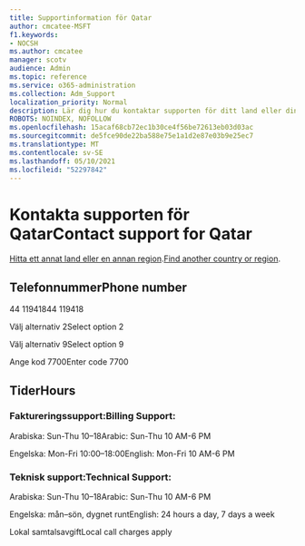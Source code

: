 ```yaml
---
title: Supportinformation för Qatar
author: cmcatee-MSFT
f1.keywords:
- NOCSH
ms.author: cmcatee
manager: scotv
audience: Admin
ms.topic: reference
ms.service: o365-administration
ms.collection: Adm_Support
localization_priority: Normal
description: Lär dig hur du kontaktar supporten för ditt land eller din region.
ROBOTS: NOINDEX, NOFOLLOW
ms.openlocfilehash: 15acaf68cb72ec1b30ce4f56be72613eb03d03ac
ms.sourcegitcommit: de5fce90de22ba588e75e1a1d2e87e03b9e25ec7
ms.translationtype: MT
ms.contentlocale: sv-SE
ms.lasthandoff: 05/10/2021
ms.locfileid: "52297842"
---
```

# <a name="contact-support-for-qatar"></a><span data-ttu-id="2f983-103">Kontakta supporten för Qatar</span><span class="sxs-lookup"><span data-stu-id="2f983-103">Contact support for Qatar</span></span>

<span data-ttu-id="2f983-104">[Hitta ett annat land eller en annan region](../../business-video/get-help-support.md).</span><span class="sxs-lookup"><span data-stu-id="2f983-104">[Find another country or region](../../business-video/get-help-support.md).</span></span>

## <a name="phone-number"></a><span data-ttu-id="2f983-105">Telefonnummer</span><span class="sxs-lookup"><span data-stu-id="2f983-105">Phone number</span></span>
<span data-ttu-id="2f983-106">44 119418</span><span class="sxs-lookup"><span data-stu-id="2f983-106">44 119418</span></span>

<span data-ttu-id="2f983-107">Välj alternativ 2</span><span class="sxs-lookup"><span data-stu-id="2f983-107">Select option 2</span></span>

<span data-ttu-id="2f983-108">Välj alternativ 9</span><span class="sxs-lookup"><span data-stu-id="2f983-108">Select option 9</span></span>

<span data-ttu-id="2f983-109">Ange kod 7700</span><span class="sxs-lookup"><span data-stu-id="2f983-109">Enter code 7700</span></span>

## <a name="hours"></a><span data-ttu-id="2f983-110">Tider</span><span class="sxs-lookup"><span data-stu-id="2f983-110">Hours</span></span>
### <a name="billing-support"></a><span data-ttu-id="2f983-111">Faktureringssupport:</span><span class="sxs-lookup"><span data-stu-id="2f983-111">Billing Support:</span></span>

<span data-ttu-id="2f983-112">Arabiska: Sun-Thu 10–18</span><span class="sxs-lookup"><span data-stu-id="2f983-112">Arabic: Sun-Thu 10 AM-6 PM</span></span>

<span data-ttu-id="2f983-113">Engelska: Mon-Fri 10:00–18:00</span><span class="sxs-lookup"><span data-stu-id="2f983-113">English: Mon-Fri 10 AM-6 PM</span></span>

### <a name="technical-support"></a><span data-ttu-id="2f983-114">Teknisk support:</span><span class="sxs-lookup"><span data-stu-id="2f983-114">Technical Support:</span></span>

<span data-ttu-id="2f983-115">Arabiska: Sun-Thu 10–18</span><span class="sxs-lookup"><span data-stu-id="2f983-115">Arabic: Sun-Thu 10 AM-6 PM</span></span>

<span data-ttu-id="2f983-116">Engelska: mån–sön, dygnet runt</span><span class="sxs-lookup"><span data-stu-id="2f983-116">English: 24 hours a day, 7 days a week</span></span>

<span data-ttu-id="2f983-117">Lokal samtalsavgift</span><span class="sxs-lookup"><span data-stu-id="2f983-117">Local call charges apply</span></span>

